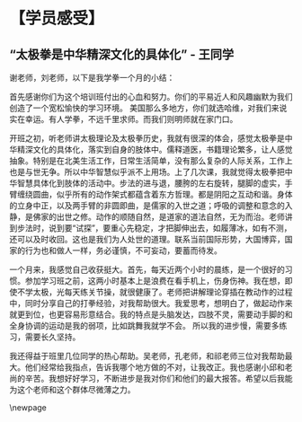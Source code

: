 # 【学员感受】

## “太极拳是中华精深文化的具体化” - 王同学

谢老师，刘老师，以下是我学拳一个月的小结：

首先感谢你们为这个培训班付出的心血和努力。你们的平易近人和风趣幽默为我们创造了一个宽松愉快的学习环境。 美国那么多地方，你们就选哈维，对我们来说实在幸运。有人学拳，不远千里求师。而我们则明师就在家门口。

开班之初，听老师讲太极理论及太极拳历史，我就有很深的体会，感觉太极拳是中华精深文化的具体化，落实到自身的肢体中。儒释道医，书籍理论繁多，让人感觉抽象。特别是在北美生活工作，日常生活简单，没有那么复杂的人际关系，工作上也是与世无争。所以中华智慧似乎派不上用场。上了几次课，我就觉得太极拳把中华智慧具体化到肢体的活动中。步法的进与退，腰胯的左右旋转，腿脚的虚实，手臂缠绕圆曲，似乎所有的动作架式都蕴含着东方哲理。都是阴阳之互动和谐。身体的立身中正，以及两手臂的非圆即曲，是儒家的入世之道；呼吸的调整和意念的入静，是佛家的出世之修。动作的顺随自然，是道家的道法自然，无为而治。老师讲到步法时，说到要“试探”，要重心先稳定，才把脚伸出去，如履薄冰，如有不测，还可以及时收回。这也是我们为人处世的道理。联系当前国际形势，大国博弈，国家的行为也和做人一样，务必谨慎，不可妄动，要蓄而待发。

一个月来，我感觉自己收获挺大。首先，每天近两个小时的晨练，是一个很好的习惯。参加学习班之前，这两小时基本上是浪费在看手机上，伤身伤神。我在想，即使不学太极，光每天练关节操，就很健康了。老师把讲解理论穿插在教动作的过程中，同时分享自己的打拳经验，对我帮助很大。我爱思考，想明白了，做起动作来就更到位，也更容易形意结合。我的特点是头脑发达，四肢不灵，需要动手脚的和全身协调的运动是我的弱项，比如跳舞我就学不会。 所以我的进步慢，需要多练习，需要长久坚持。

我还得益于班里几位同学的热心帮助。吴老师，孔老师，和祁老师三位对我帮助最大。他们经常给我指点，告诉我哪个地方做的不对，让我改正。我也感谢小邱和老尚的辛苦。我想好好学习，不断进步是我对你们和他们的最大报答。希望以后我能为这个老师和这个群体尽微薄之力。


\newpage

